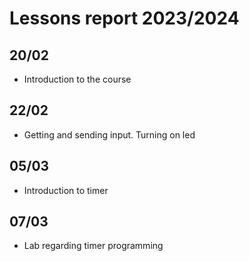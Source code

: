 # Lessons report 2023/2024

## 20/02
- Introduction to the course

## 22/02
- Getting and sending input. Turning on led

## 05/03
- Introduction to timer

## 07/03
- Lab regarding timer programming

